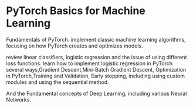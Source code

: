 # PyTorch Basics for Machine Learning
Fundamentals of PyTorch. implement classic machine learning algorithms, focusing on how PyTorch creates and optimizes models.

review linear classifiers, logistic regression and the issue of using different loss functions. 
learn how to implement logistic regression in PyTorch several ways,Gradient Descent,Mini-Batch Gradient Descent, Optimization in PyTorch,Training and Validation,
Early stopping, including using custom modules and using the sequential method. 

And the Fundamental concepts of Deep Learning, including various Neural Networks.

